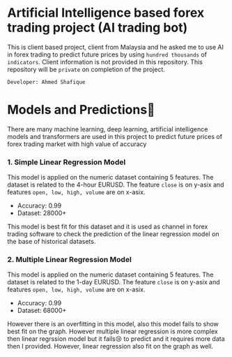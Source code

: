 # Artificial Intelligence based forex trading project (AI trading bot)
This is client based project, client from Malaysia and he asked me to use AI in forex trading to predict future prices by using `hundred thousands` of `indicators`. Client information is not provided in this repository. This repository will be `private` on completion of the project. 

`Developer: Ahmed Shafique`
# Models and Predictions🔮
There are many machine learning, deep learning, artificial intelligence models and transformers are used in this project to predict future prices of forex trading market with high value of accuracy
### 1. Simple Linear Regression Model
This model is applied on the numeric dataset containing 5 features. The dataset is related to the 4-hour EURUSD. The feature `close` is on y-asix and features `open, low, high, volume` are on x-asix. 
- Accuracy: 0.99
- Dataset: 28000+
  
This model is best fit for this dataset and it is used as channel in forex trading software to check the prediction of the linear regression model on the base of historical datasets.

### 2. Multiple Linear Regression Model
This model is applied on the numeric dataset containing 5 features. The dataset is related to the 1-day EURUSD. The feature `close` is on y-asix and features `open, low, high, volume` are on x-asix.
- Accuracy: 0.99
- Dataset: 68000+

However there is an overfitting in this model, also this model fails to show best fit on the graph. However multiple linear regression is more complex then linear regrssion model but it fails😢 to predict and it requires more data then I provided. 
However, linear regression also fit on the graph as well.
